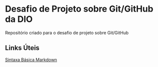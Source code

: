 # Desafio de Projeto sobre Git/GitHub da DIO
Repositório criado para o desafio de projeto sobre Git/GitHub

## Links Úteis

[Sintaxa Básica Markdown](https://www.markdownguide.org/)
